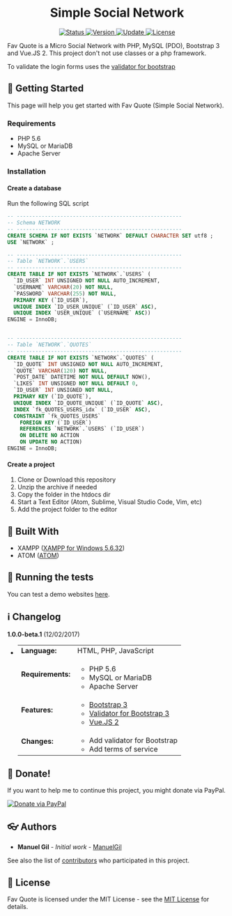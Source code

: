 <div align="center">
	<h1> Simple Social Network </h1>
</div>

<div align="center">
	<a href="#changelog">
		<img src="https://img.shields.io/badge/stability-experimental-orange.svg" alt="Status">
	</a>
	<a href="#changelog">
		<img src="https://img.shields.io/badge/release-v1.0.0--beta.1-yellow.svg" alt="Version">
	</a>
	<a href="#changelog">
		<img src="https://img.shields.io/badge/update-december-yellowgreen.svg" alt="Update">
	</a>
	<a href="#license">
		<img src="https://img.shields.io/badge/license-MIT%20License-green.svg" alt="License">
	</a>
</div>

Fav Quote is a Micro Social Network with PHP, MySQL (PDO), Bootstrap 3 and
 Vue.JS 2. This project don't not use classes or a php framework.

To validate the login forms uses the [validator for bootstrap](http://1000hz.github.io/bootstrap-validator/)

<a name="started"></a>
## :traffic_light: Getting Started

This page will help you get started with Fav Quote (Simple Social Network).

<a name="requirements"></a>
### Requirements

  * PHP 5.6
  * MySQL or MariaDB
  * Apache Server

<a name="installation"></a>
### Installation

#### Create a database

Run the following SQL script

```SQL
-- -----------------------------------------------------
-- Schema NETWORK
-- -----------------------------------------------------
CREATE SCHEMA IF NOT EXISTS `NETWORK` DEFAULT CHARACTER SET utf8 ;
USE `NETWORK` ;

-- -----------------------------------------------------
-- Table `NETWORK`.`USERS`
-- -----------------------------------------------------
CREATE TABLE IF NOT EXISTS `NETWORK`.`USERS` (
  `ID_USER` INT UNSIGNED NOT NULL AUTO_INCREMENT,
  `USERNAME` VARCHAR(20) NOT NULL,
  `PASSWORD` VARCHAR(255) NOT NULL,
  PRIMARY KEY (`ID_USER`),
  UNIQUE INDEX `ID_USER_UNIQUE` (`ID_USER` ASC),
  UNIQUE INDEX `USER_UNIQUE` (`USERNAME` ASC))
ENGINE = InnoDB;


-- -----------------------------------------------------
-- Table `NETWORK`.`QUOTES`
-- -----------------------------------------------------
CREATE TABLE IF NOT EXISTS `NETWORK`.`QUOTES` (
  `ID_QUOTE` INT UNSIGNED NOT NULL AUTO_INCREMENT,
  `QUOTE` VARCHAR(120) NOT NULL,
  `POST_DATE` DATETIME NOT NULL DEFAULT NOW(),
  `LIKES` INT UNSIGNED NOT NULL DEFAULT 0,
  `ID_USER` INT UNSIGNED NOT NULL,
  PRIMARY KEY (`ID_QUOTE`),
  UNIQUE INDEX `ID_QUOTE_UNIQUE` (`ID_QUOTE` ASC),
  INDEX `fk_QUOTES_USERS_idx` (`ID_USER` ASC),
  CONSTRAINT `fk_QUOTES_USERS`
    FOREIGN KEY (`ID_USER`)
    REFERENCES `NETWORK`.`USERS` (`ID_USER`)
    ON DELETE NO ACTION
    ON UPDATE NO ACTION)
ENGINE = InnoDB;
```

#### Create a project

  1. Clone or Download this repository
  2. Unzip the archive if needed
  3. Copy the folder in the htdocs dir
  4. Start a Text Editor (Atom, Sublime, Visual Studio Code, Vim, etc)
  5. Add the project folder to the editor

<a name="built"></a>
## :wrench: Built With

  * XAMPP ([XAMPP for Windows 5.6.32](https://www.apachefriends.org/download.html))
  * ATOM ([ATOM](https://atom.io/))

<a name="test"></a>
## :100: Running the tests

You can test a demo websites [here](https://fav-quote.000webhostapp.com/).

<a name="changelog"></a>
## :information_source: Changelog

**1.0.0-beta.1** (12/02/2017)

  * <table border="0" cellpadding="4">
		<tr>
			<td>
				<strong>Language:</strong>
			</td>
			<td>
				HTML, PHP, JavaScript
			</td>
		</tr>
		<tr>
			<td><strong>
				Requirements:
			</strong></td>
			<td>
				<ul>
					<li>
						PHP 5.6
					</li>
					<li>
						MySQL or MariaDB 
					</li>
					<li>
						Apache Server
					</li>
				</ul>
			</td>
		</tr>
		<tr>
			<td><strong>
				Features:
			</strong></td>
			<td>
				<ul>
					<li>
						<a href="https://getbootstrap.com/docs/3.3/getting-started/">Bootstrap 3</a>
					</li>
					<li>
						<a href="http://1000hz.github.io/bootstrap-validator/">Validator for Bootstrap 3</a>
					</li>
					<li>
						<a href="https://vuejs.org/v2/guide/installation.html">Vue.JS 2</a>
					</li>
				</ul>
			</td>
		</tr>
		<tr>
			<td>
				<strong>Changes:</strong>
			</td>
			<td>
				<ul>
					<li>
						Add validator for Bootstrap
					</li>
					<li>
						Add terms of service
					</li>
				</ul>
			</td>
		</tr>
	</table>

<a name="Donate"></a>
## :gift: Donate!

If you want to help me to continue this project, you might donate via PayPal.

<a href="https://paypal.me/ManuelFGil"><img src="https://www.paypalobjects.com/webstatic/en_US/i/btn/png/btn_donate_92x26.png" alt="Donate via PayPal"></a>

<a name="authors"></a>
## :eyeglasses: Authors

  * **Manuel Gil** - *Initial work* - [ManuelGil](https://github.com/ManuelGil) 

See also the list of [contributors](https://github.com/ManuelGil/Simple-Social-Network/contributors)
 who participated in this project.

<a name="license"></a>
## :memo: License

Fav Quote is licensed under the MIT License - see the
 [MIT License](https://opensource.org/licenses/MIT) for details.
